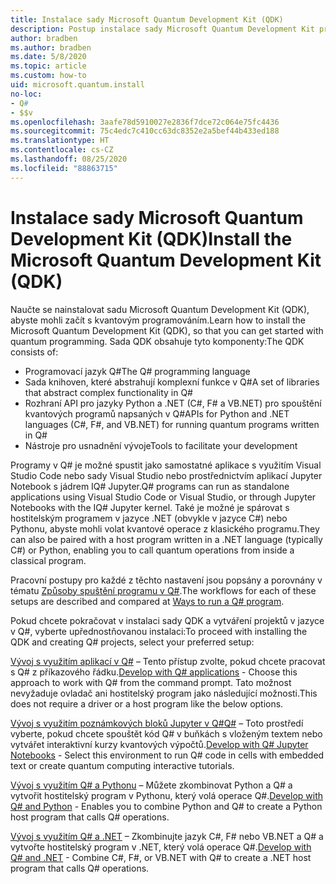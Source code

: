 ```yaml
---
title: Instalace sady Microsoft Quantum Development Kit (QDK)
description: Postup instalace sady Microsoft Quantum Development Kit pro různá prostředí
author: bradben
ms.author: bradben
ms.date: 5/8/2020
ms.topic: article
ms.custom: how-to
uid: microsoft.quantum.install
no-loc:
- Q#
- $$v
ms.openlocfilehash: 3aafe78d5910027e2836f7dce72c064e75fc4436
ms.sourcegitcommit: 75c4edc7c410cc63dc8352e2a5bef44b433ed188
ms.translationtype: HT
ms.contentlocale: cs-CZ
ms.lasthandoff: 08/25/2020
ms.locfileid: "88863715"
---
```

# <a name="install-the-microsoft-quantum-development-kit-qdk"></a><span data-ttu-id="46674-103">Instalace sady Microsoft Quantum Development Kit (QDK)</span><span class="sxs-lookup"><span data-stu-id="46674-103">Install the Microsoft Quantum Development Kit (QDK)</span></span>

<span data-ttu-id="46674-104">Naučte se nainstalovat sadu Microsoft Quantum Development Kit (QDK), abyste mohli začít s kvantovým programováním.</span><span class="sxs-lookup"><span data-stu-id="46674-104">Learn how to install the Microsoft Quantum Development Kit (QDK), so that you can get started with quantum programming.</span></span> <span data-ttu-id="46674-105">Sada QDK obsahuje tyto komponenty:</span><span class="sxs-lookup"><span data-stu-id="46674-105">The QDK consists of:</span></span>

- <span data-ttu-id="46674-106">Programovací jazyk Q#</span><span class="sxs-lookup"><span data-stu-id="46674-106">The Q# programming language</span></span>
- <span data-ttu-id="46674-107">Sada knihoven, které abstrahují komplexní funkce v Q#</span><span class="sxs-lookup"><span data-stu-id="46674-107">A set of libraries that abstract complex functionality in Q#</span></span>
- <span data-ttu-id="46674-108">Rozhraní API pro jazyky Python a .NET (C#, F# a VB.NET) pro spouštění kvantových programů napsaných v Q#</span><span class="sxs-lookup"><span data-stu-id="46674-108">APIs for Python and .NET languages (C#, F#, and VB.NET) for running quantum programs written in Q#</span></span>
- <span data-ttu-id="46674-109">Nástroje pro usnadnění vývoje</span><span class="sxs-lookup"><span data-stu-id="46674-109">Tools to facilitate your development</span></span>

<span data-ttu-id="46674-110">Programy v Q# je možné spustit jako samostatné aplikace s využitím Visual Studio Code nebo sady Visual Studio nebo prostřednictvím aplikací Jupyter Notebook s jádrem IQ# Jupyter.</span><span class="sxs-lookup"><span data-stu-id="46674-110">Q# programs can run as standalone applications using Visual Studio Code or Visual Studio, or through Jupyter Notebooks with the IQ# Jupyter kernel.</span></span>
<span data-ttu-id="46674-111">Také je možné je spárovat s hostitelským programem v jazyce .NET (obvykle v jazyce C#) nebo Pythonu, abyste mohli volat kvantové operace z klasického programu.</span><span class="sxs-lookup"><span data-stu-id="46674-111">They can also be paired with a host program written in a .NET language (typically C#) or Python, enabling you to call quantum operations from inside a classical program.</span></span>

<span data-ttu-id="46674-112">Pracovní postupy pro každé z těchto nastavení jsou popsány a porovnány v tématu [Způsoby spuštění programu v Q#](xref:microsoft.quantum.guide.host-programs).</span><span class="sxs-lookup"><span data-stu-id="46674-112">The workflows for each of these setups are described and compared at [Ways to run a Q# program](xref:microsoft.quantum.guide.host-programs).</span></span>

<span data-ttu-id="46674-113">Pokud chcete pokračovat v instalaci sady QDK a vytváření projektů v jazyce v Q#, vyberte upřednostňovanou instalaci:</span><span class="sxs-lookup"><span data-stu-id="46674-113">To proceed with installing the QDK and creating Q# projects, select your preferred setup:</span></span>

<span data-ttu-id="46674-114">[Vývoj s využitím aplikací v Q#](xref:microsoft.quantum.install.standalone) – Tento přístup zvolte, pokud chcete pracovat s Q# z příkazového řádku.</span><span class="sxs-lookup"><span data-stu-id="46674-114">[Develop with Q# applications](xref:microsoft.quantum.install.standalone) - Choose this approach to work with Q# from the command prompt.</span></span> <span data-ttu-id="46674-115">Tato možnost nevyžaduje ovladač ani hostitelský program jako následující možnosti.</span><span class="sxs-lookup"><span data-stu-id="46674-115">This does not require a driver or a host program like the below options.</span></span>

<span data-ttu-id="46674-116">[Vývoj s využitím poznámkových bloků Jupyter v Q#Q#](xref:microsoft.quantum.install.jupyter) – Toto prostředí vyberte, pokud chcete spouštět kód Q# v buňkách s vloženým textem nebo vytvářet interaktivní kurzy kvantových výpočtů.</span><span class="sxs-lookup"><span data-stu-id="46674-116">[Develop with Q# Jupyter Notebooks](xref:microsoft.quantum.install.jupyter) - Select this environment to run Q# code in cells with embedded text or create quantum computing interactive tutorials.</span></span> 

<span data-ttu-id="46674-117">[Vývoj s využitím Q# a Pythonu](xref:microsoft.quantum.install.python) – Můžete zkombinovat Python a Q# a vytvořit hostitelský program v Pythonu, který volá operace Q#.</span><span class="sxs-lookup"><span data-stu-id="46674-117">[Develop with Q# and Python](xref:microsoft.quantum.install.python) - Enables you to combine Python and Q# to create a Python host program that calls Q# operations.</span></span>

<span data-ttu-id="46674-118">[Vývoj s využitím Q# a .NET](xref:microsoft.quantum.install.cs) – Zkombinujte jazyk C#, F# nebo VB.NET a Q# a vytvořte hostitelský program v .NET, který volá operace Q#.</span><span class="sxs-lookup"><span data-stu-id="46674-118">[Develop with Q# and .NET](xref:microsoft.quantum.install.cs) - Combine C#, F#, or VB.NET with Q# to create a .NET host program that calls Q# operations.</span></span>
